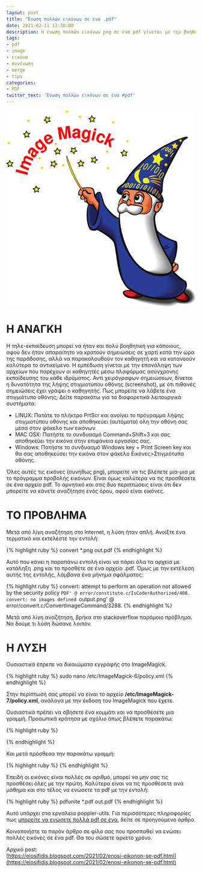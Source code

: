 ```yaml
---
layout: post
title: "Ένωση πολλών εικόνων σε ένα .pdf"
date: 2021-02-11 12:30:00
description: Η ένωση πολλών εικόνων png σε ένα pdf γίνεται με την βοήθεια μιας εντολής. Ποια είναι η αλλαγή στα δικαιώματα του ImageMagick για να το πετύχετε αυτό;
tags:
- pdf
- image
- εικόνα
- συνένωση
- merge
- tips
categories:
- PDF
twitter_text: 'Ένωση πολλών εικόνων σε ένα #pdf'
---
```


![ImageMagic](/post_images/misc/imagemagic.png "ImageMagic")

# Η ΑΝΑΓΚΗ

Η τηλε-εκπαίδευση μπορεί να ήταν και πολύ βοηθητική για κάποιους, αφού δεν ήταν απαραίτητο να κρατούν σημειώσεις σε χαρτί κατά την ώρα της παράδοσης, αλλά να παρακολουθούν τον καθηγητή και να κατανοούν καλύτερα το αντικείμενο. Η εμπέδωση γίνεται με την επανάληψη των αρχείων που παρέχουν οι καθηγητές μέσω πλαφόρμας ασύγχρονης εκπαίδευσης του κάθε ιδρύματος. Αντί χειρόγραφων σημειώσεων, δίνεται η δυνατότητα της λήψης στιγμιοτύπου οθόνης (screenshot), με ότι πιθανές σημειώσεις έχει γράψει ο καθηγητής. Πως μπορείτε να λάβετε ένα στιγμιότυπο οθόνης; Δείτε παρακάτω για τα διαφορετικά λειτουργικά συστήματα:  

* LINUX: Πατάτε το πλήκτρο PrtScr και ανοίγει το πρόγραμμα λήψης στιγμιοτύπου οθόνης και αποθηκεύει (αυτόματα) όλη την οθόνη σας μέσα στον φάκελο των εικόνων.  
* MAC OSX: Πατήστε το συνδυασμό Command+Shift+3 και σας αποθηκεύει την εικόνα στην επιφάνεια εργασίας σας.  
* Windows: Πατήστε το συνδυασμό Windows key + Print Screen key και θα σας αποθηκεύσει την εικόνα στον φάκελο Εικόνες>Στιγμιότυπα οθόνης.  

Όλες αυτές τις εικόνες (συνήθως png), μπορείτε να τις βλέπετε μια-μια με το πρόγραμμα προβολής εικόνων. Είναι όμως καλύτερα να τις προσθέσετε σε ένα αρχείο pdf. Το αρνητικό και στις δυο περιπτώσεις είναι ότι δεν μπορείτε να κάνετε αναζήτηση ενός όρου, αφού είναι εικόνες.

# ΤΟ ΠΡΟΒΛΗΜΑ  

Μετά από λίγη αναζήτηση στο Internet, η λύση ήταν απλή. Ανοίξτε ένα τερματικό και εκτελέστε την εντολή:

{% highlight ruby %}
convert *.png out.pdf
{% endhighlight %}

Αυτό που κάνει η παραπάνω εντολή είναι να πάρει όλα τα αρχεία με κατάληξη .png και τα προσθέτε σε ένα αρχείο .pdf. Όμως με την εκτέλεση αυτής της εντολής, λάμβανα ένα μήνημα σφάλματος:

{% highlight ruby %}
convert: attempt to perform an operation not allowed by the security policy `PDF' @ error/constitute.c/IsCoderAuthorized/408. convert: no images defined `output.png' @ error/convert.c/ConvertImageCommand/3288.
{% endhighlight %}

Μετά από λίγη αναζήτηση, βρήκα στο stackoverflow παρόμοιο πρόβλημα. Να δούμε τι λύση δώσανε λοιπόν.

# Η ΛΥΣΗ  

Ουσιαστικά έπρεπε να δικαιώματα εγγραφής στο ImageMagick. 

{% highlight ruby %}
sudo nano /etc/ImageMagick-6/policy.xml 
{% endhighlight %}

Στην περίπτωσή σας μπορεί να είναι το αρχείο **/etc/ImageMagick-7/policy.xml**, ανάλογα με την έκδοση του ImageMagick που έχετε.

Ουσιαστικά πρέπει να σβήσετε ένα κομμάτι και να προσθέσετε μια γραμμή. Προσωπικά κράτησα με σχόλιο όπως βλέπετε παρακάτω:

{% highlight ruby %}
<!--
<policy domain="coder" rights="none" pattern="PS" />
<policy domain="coder" rights="none" pattern="PS2" />
<policy domain="coder" rights="none" pattern="PS3" />
<policy domain="coder" rights="none" pattern="EPS" />
<policy domain="coder" rights="none" pattern="PDF" />
<policy domain="coder" rights="none" pattern="XPS" />
-->
{% endhighlight %}

Και μετά πρόσθεσα την παρακάτω γραμμή:  

{% highlight ruby %}
<policy domain="module" rights="read|write" pattern="{PS,PS2,PS3,EPS,PDF,XPS}">
{% endhighlight %}

Επειδή οι εικόνες είναι πολλές σε αριθμό, μπορεί να μην σας τις προσθέσει όλες με την πρώτη. Καλύτερα είναι να τις προσθέσετε ανά μάθημα και στο τέλος να ενώσετε τα pdf με την εντολή:

{% highlight ruby %}
pdfunite *.pdf out.pdf
{% endhighlight %}

Αυτό υπάρχει στα εργαλεία poppler-utils. Για περισσότερες πληροφορίες πως [μπορείτε να ενώσετε πολλά pdf σε ένα](/2021-02-10-4-tropoi-gia-enosi-pollon-pdf-se-ena), δείτε σε προηγούμενο άρθρο.

Κοινοποιήστε το παρόν άρθρο σε φίλο σας που προσπαθεί να ενώσει πολλές εικόνες σε ένα pdf. Θα του σώσετε αρκετό χρόνο.

Αρχικό post:  
[https://eiosifidis.blogspot.com/2021/02/enosi-eikonon-se-pdf.html](https://eiosifidis.blogspot.com/2021/02/enosi-eikonon-se-pdf.html)
